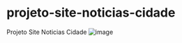 # projeto-site-noticias-cidade
Projeto Site Noticias Cidade
![image](https://github.com/MasuetASF/projeto-site-noticias-cidade/assets/128169979/70df8d2d-fb90-4faf-8fd3-428a7c6edb1c)
